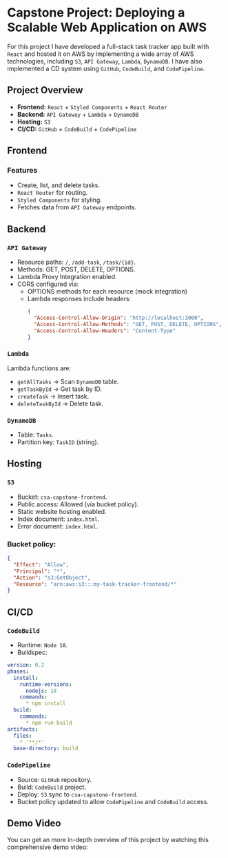 # Capstone Project: Deploying a Scalable Web Application on AWS

For this project I have developed a full-stack task tracker app built with `React` and hosted it on AWS by implementing a wide array of AWS technologies, including `S3`, `API Gateway`, `Lambda`, `DynamoDB`. I have also implemented a CD system using `GitHub`, `CodeBuild`, and `CodePipeline`.
## Project Overview
* **Frontend:** `React` + `Styled Components` + `React Router`
* **Backend:** `API Gateway` + `Lambda` + `DynamoDB`
* **Hosting:** `S3`
* **CI/CD:** `GitHub` + `CodeBuild` + `CodePipeline`

## Frontend

### Features
* Create, list, and delete tasks.
* `React Router` for routing.
* `Styled Components` for styling.
* Fetches data from `API Gateway` endpoints.

## Backend

### `API Gateway`
* Resource paths: `/`, `/add-task`, `/task/{id}`.
* Methods: GET, POST, DELETE, OPTIONS.
* Lambda Proxy Integration enabled.
* CORS configured via:
  * OPTIONS methods for each resource (mock integration)
  * Lambda responses include headers:
    ```json
    {
      "Access-Control-Allow-Origin": "http://localhost:3000",
      "Access-Control-Allow-Methods": "GET, POST, DELETE, OPTIONS",
      "Access-Control-Allow-Headers": "Content-Type"
    }
    ```

### `Lambda`
Lambda functions are:
* `getAllTasks` → Scan `DynamoDB` table.
* `getTaskById` → Get task by ID.
* `createTask` → Insert task.
* `deleteTaskById` → Delete task.

### `DynamoDB`

* Table: `Tasks`.
* Partition key: `TaskID` (string).

## Hosting

### `S3`
* Bucket: `csa-capstone-frontend`.
* Public access: Allowed (via bucket policy).
* Static website hosting enabled.
* Index document: `index.html`.
* Error document: `index.html`.

### Bucket policy:
```json
{
  "Effect": "Allow",
  "Principal": "*",
  "Action": "s3:GetObject",
  "Resource": "arn:aws:s3:::my-task-tracker-frontend/*"
}
```

## CI/CD
### `CodeBuild`

* Runtime: `Node 18`.
* Buildspec:
```yaml
version: 0.2
phases:
  install:
    runtime-versions:
      nodejs: 18
    commands:
      * npm install
  build:
    commands:
      * npm run build
artifacts:
  files:
    * '**/*'
  base-directory: build
```

### `CodePipeline`
* Source: `GitHub` repository.
* Build: `CodeBuild` project.
* Deploy: `S3` sync to `csa-capstone-frontend`.
* Bucket policy updated to allow `CodePipeline` and `CodeBuild` access.

## Demo Video
You can get an more in-depth overview of this project by watching this comprehensive demo video:
